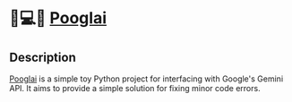 # 💩💻🧠 [Pooglai](https://github.com/posixenjoyer/pooglai)

## Description

[Pooglai](https://github.com/posixenjoyer/pooglai) is a simple toy Python project for interfacing with Google's Gemini API.  It aims to provide a simple
solution for fixing minor code errors.


